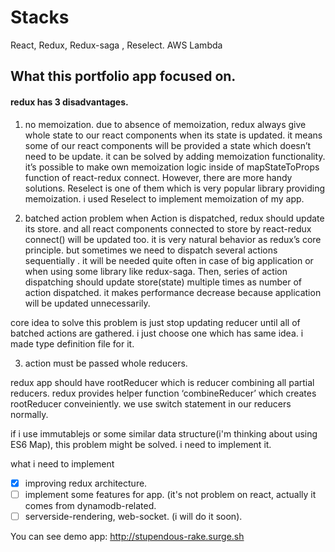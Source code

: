 # Stacks

React, Redux, Redux-saga , Reselect. AWS Lambda

## What this portfolio app focused on.

#### redux has 3 disadvantages. 

1. no memoization.
  due to absence of memoization, redux always give whole state to our react components when its state is updated. it means some of our react components will be provided a state which doesn’t need to be update. it can  be solved by adding memoization functionality. it’s possible to  make own memoization  logic inside of mapStateToProps function of react-redux connect.
  However, there are more handy solutions. Reselect is  one of them which is very popular library providing memoization. i used Reselect to implement memoization of my app.

2. batched action problem
  when Action is dispatched, redux should update its store. and all react components connected to store by react-redux connect() will be updated too. it is very natural behavior as redux’s core principle.
  but sometimes we need to dispatch several actions sequentially .   it will be needed quite often in case of big application or when using some library like redux-saga.  Then, series of action dispatching should update store(state) multiple times as number of action dispatched.  it makes performance decrease because application will be updated unnecessarily. 

  core idea to solve this problem is just stop updating reducer until all of batched actions are gathered. i just choose one which has same idea. i made type definition file for it.

3. action must be passed whole reducers.

  redux app should have rootReducer which is reducer combining all partial reducers. redux provides helper function ‘combineReducer’ which creates rootReducer conveiniently.
  we use switch statement in our reducers normally.  
  
  if i use immutablejs or some similar data structure(i'm thinking about using ES6 Map), this problem might be solved. i need to implement it.

what i need to implement 
- [x] improving redux architecture. 
- [ ] implement some features for app. (it's not problem on react, actually it comes from dynamodb-related.
- [ ] serverside-rendering, web-socket. (i will do it soon).

You can see demo app:
http://stupendous-rake.surge.sh
